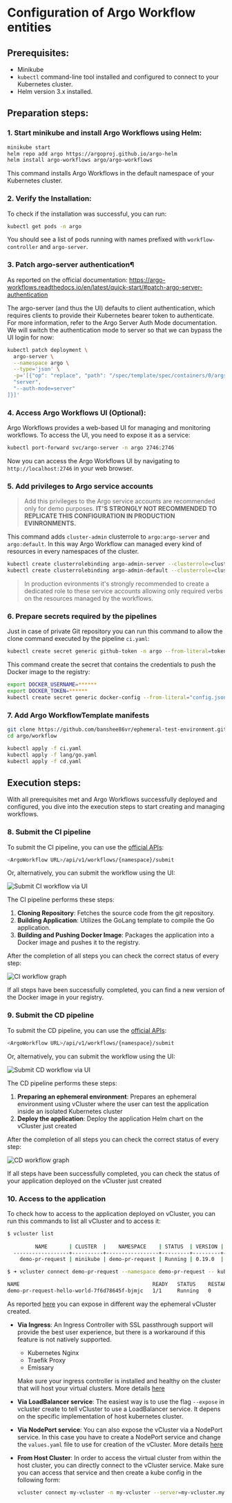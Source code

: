 # Configuration of Argo Workflow entities

## Prerequisites:
- Minikube
- `kubectl` command-line tool installed and configured to connect to your Kubernetes cluster.
- Helm version 3.x installed.

## Preparation steps:

### 1. Start minikube and install Argo Workflows using Helm:

```bash
minikube start
helm repo add argo https://argoproj.github.io/argo-helm
helm install argo-workflows argo/argo-workflows
```

This command installs Argo Workflows in the default namespace of your Kubernetes cluster.

### 2. Verify the Installation:

To check if the installation was successful, you can run:

```bash
kubectl get pods -n argo
```

You should see a list of pods running with names prefixed with `workflow-controller` and `argo-server`.

### 3. Patch argo-server authentication¶

As reported on the official documentation: https://argo-workflows.readthedocs.io/en/latest/quick-start/#patch-argo-server-authentication

The argo-server (and thus the UI) defaults to client authentication, which requires clients to provide their Kubernetes bearer token to authenticate. For more information, refer to the Argo Server Auth Mode documentation. We will switch the authentication mode to server so that we can bypass the UI login for now:

```bash
kubectl patch deployment \
  argo-server \
  --namespace argo \
  --type='json' \
  -p='[{"op": "replace", "path": "/spec/template/spec/containers/0/args", "value": [
  "server",
  "--auth-mode=server"
]}]'
```

### 4. Access Argo Workflows UI (Optional):

Argo Workflows provides a web-based UI for managing and monitoring workflows. To access the UI, you need to expose it as a service:

```bash
kubectl port-forward svc/argo-server -n argo 2746:2746
```

Now you can access the Argo Workflows UI by navigating to `http://localhost:2746` in your web browser.

### 5. Add privileges to Argo service accounts

> Add this privileges to the Argo service accounts are recommended only for demo purposes. **IT'S STRONGLY NOT RECOMMENDED TO REPLICATE THIS CONFIGURATION IN PRODUCTION EVINRONMENTS.**

This command adds `cluster-admin` clusterrole to `argo:argo-server` and `argo:default`. In this way Argo Workflow can managed every kind of resources in every namespaces of the cluster.

```bash
kubectl create clusterrolebinding argo-admin-server --clusterrole=cluster-admin --serviceaccount=argo:argo-server -n argo
kubectl create clusterrolebinding argo-admin-default --clusterrole=cluster-admin --serviceaccount=argo:default -n argo
```
> In production evironments it's strongly recommended to create a dedicated role to these service accounts allowing only required verbs on the resources managed by the workflows.

### 6. Prepare secrets required by the pipelines

Just in case of private Git repository you can run this command to allow the clone command executed by the pipeline `ci.yaml`:

```bash
kubectl create secret generic github-token -n argo --from-literal=token=.........
```

This command create the secret that contains the credentials to push the Docker image to the registry:

```bash
export DOCKER_USERNAME=******
export DOCKER_TOKEN=******
kubectl create secret generic docker-config --from-literal="config.json={\"auths\": {\"https://ghcr.io/\": {\"auth\": \"$(echo -n $DOCKER_USERNAME:$DOCKER_TOKEN|base64)\"}}}"
```

### 7. Add Argo WorkflowTemplate manifests

```bash
git clone https://github.com/banshee86vr/ephemeral-test-environment.git
cd argo/workflow

kubectl apply -f ci.yaml
kubectl apply -f lang/go.yaml
kubectl apply -f cd.yaml
```
## Execution steps:

With all prerequisites met and Argo Workflows successfully deployed and configured, you dive into the execution steps to start creating and managing workflows.

### 8. Submit the CI pipeline

To submit the CI pipeline, you can use the [official APIs](https://argo-workflows.readthedocs.io/en/latest/rest-api/):

```bash
<ArgoWorkflow URL>/api/v1/workflows/{namespace}/submit
```

Or, alternatively, you can submit the workflow using the UI:

![Submit CI workflow via UI](images/1_ci_submit.png)

The CI pipeline performs these steps:

1. **Cloning Repository**: Fetches the source code from the git repository.
2. **Building Application**: Utilizes the GoLang template to compile the Go application.
3. **Building and Pushing Docker Image**: Packages the application into a Docker image and pushes it to the registry.

After the completion of all steps you can check the correct status of every step:

![CI workflow graph](images/2_ci_graph.png)

If all steps have been successfully completed, you can find a new version of the Docker image in your registry.

### 9. Submit the CD pipeline

To submit the CD pipeline, you can use the [official APIs](https://argo-workflows.readthedocs.io/en/latest/rest-api/):

```bash
<ArgoWorkflow URL>/api/v1/workflows/{namespace}/submit
```

Or, alternatively, you can submit the workflow using the UI:

![Submit CD workflow via UI](images/3_cd_submit.png)

The CD pipeline performs these steps:

1. **Preparing an ephemeral environment**: Prepares an ephemeral environment using vCluster where the user can test the application inside an isolated Kubernetes cluster
2. **Deploy the application**: Deploy the application Helm chart on the vCluster just created

After the completion of all steps you can check the correct status of every step:

![CD workflow graph](images/4_cd_graph.png)

If all steps have been successfully completed, you can check the status of your application deployed on the vCluster just created

### 10. Access to the application

To check how to access to the application deployed on vCluster, you can run this commands to list all vCluster and to access it:

```bash
$ vcluster list
  
         NAME       | CLUSTER  |    NAMESPACE    | STATUS  | VERSION | CONNECTED |            CREATED            |   AGE   | DISTRO  
  ------------------+----------+-----------------+---------+---------+-----------+-------------------------------+---------+---------
    demo-pr-request | minikube | demo-pr-request | Running | 0.19.0  |           | xxxx-xx-xx xx:xx:xx +0100 CET | 1h8m49s | OSS

$ ➜ vcluster connect demo-pr-request --namespace demo-pr-request -- kubectl get pod -n demo-pr-request

NAME                                           READY   STATUS    RESTARTS   AGE
demo-pr-request-hello-world-7f6d78645f-bjmjc   1/1     Running   0          7s
```

As reported [here](https://www.vcluster.com/docs/using-vclusters/access) you can expose in different way the ephemeral vCluster created.

- **Via Ingress**: An Ingress Controller with SSL passthrough support will provide the best user experience, but there is a workaround if this feature is not natively supported.

  - Kubernetes Nginx
  - Traefik Proxy
  - Emissary

  Make sure your ingress controller is installed and healthy on the cluster that will host your virtual clusters. More details [here](https://www.vcluster.com/docs/using-vclusters/access#via-ingress)
- **Via LoadBalancer service**: The easiest way is to use the flag `--expose` in vcluster create to tell vCluster to use a LoadBalancer service. It depens on the specific implementation of host kubernetes cluster.
- **Via NodePort service**: You can also expose the vCluster via a NodePort service. In this case you have to create a NodePort service and change the `values.yaml` file to use for creation of the vCluster. More details [here](https://www.vcluster.com/docs/using-vclusters/access#via-nodeport-service)
- **From Host Cluster**: In order to access the virtual cluster from within the host cluster, you can directly connect to the vCluster service. Make sure you can access that service and then create a kube config in the following form:
  
  ```bash
  vcluster connect my-vcluster -n my-vcluster --server=my-vcluster.my-vcluster --insecure --update-current=false
  ```
